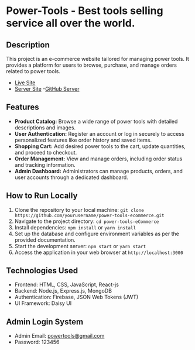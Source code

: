 #  Power-Tools - Best tools selling service all over the world.

## Description
This project is an e-commerce website tailored for managing power tools. It provides a platform for users to browse, purchase, and manage orders related to power tools.

- [Live Site](https://power-tools-9e58f.firebaseapp.com/)
- [Server Site](https://power-tools-server-nine.vercel.app/)
-[GitHub Server](https://github.com/MH-Shawon/power-tools-server)

## Features
- **Product Catalog:** Browse a wide range of power tools with detailed descriptions and images.
- **User Authentication:** Register an account or log in securely to access personalized features like order history and saved items.
- **Shopping Cart:** Add desired power tools to the cart, update quantities, and proceed to checkout.
- **Order Management:** View and manage orders, including order status and tracking information.
- **Admin Dashboard:** Administrators can manage products, orders, and user accounts through a dedicated dashboard.

## How to Run Locally
1. Clone the repository to your local machine: `git clone https://github.com/yourusername/power-tools-ecommerce.git`
2. Navigate to the project directory: `cd power-tools-eCommerce`
3. Install dependencies: `npm install` or `yarn install`
4. Set up the database and configure environment variables as per the provided documentation.
5. Start the development server: `npm start` or `yarn start`
6. Access the application in your web browser at `http://localhost:3000`

## Technologies Used
- Frontend: HTML, CSS, JavaScript, React-js
- Backend: Node.js, Express.js, MongoDB
- Authentication: Firebase, JSON Web Tokens (JWT)
- UI Framework: Daisy UI

## Admin Login System
- Admin Email: powertools@gmail.com
- Password: 123456

